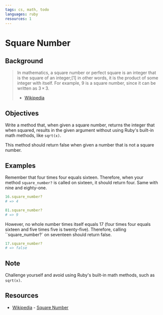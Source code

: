```yaml
---
tags: cs, math, todo
languages: ruby
resources: 1
---
```


# Square Number

## Background

> In mathematics, a square number or perfect square is an integer that is the square of an integer;[1] in other words, it is the product of some integer with itself. For example, 9 is a square number, since it can be written as 3 × 3.
> - [Wikipedia](http://en.wikipedia.org/wiki/Square_number)

## Objectives

Write a method that, when given a square number, returns the integer that when squared, results in the given argument without using Ruby's built-in math methods, like `sqrt(x)`.

This method should return false when given a number that is not a square number.

## Examples

Remember that four times four equals sixteen. Therefore, when your method `square_number?` is called on sixteen, it should return four. Same with nine and eighty-one.

```ruby
16.square_number?
# => 4

81.square_number?
# => 9
```

However, no whole number times itself equals 17 (four times four equals sixteen and five times five is twenty-five). Therefore, calling ``square_number?` on seventeen should return false.

```ruby
17.square_number?
# => false
```

## Note
Challenge yourself and avoid using Ruby's built-in math methods, such as `sqrt(x)`.

## Resources

* [Wikipedia](http://en.wikipedia.org/) - [Square Number](http://en.wikipedia.org/wiki/Square_number)
